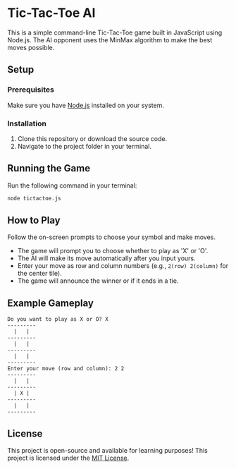 # Tic-Tac-Toe AI

This is a simple command-line Tic-Tac-Toe game built in JavaScript using Node.js. 
The AI opponent uses the MinMax algorithm to make the best moves possible.

## Setup
### Prerequisites
Make sure you have [Node.js](https://nodejs.org/) installed on your system.

### Installation
1. Clone this repository or download the source code.
2. Navigate to the project folder in your terminal.

## Running the Game
Run the following command in your terminal:

```sh
node tictactoe.js
```

## How to Play
Follow the on-screen prompts to choose your symbol and make moves.
- The game will prompt you to choose whether to play as 'X' or 'O'.
- The AI will make its move automatically after you input yours.
- Enter your move as row and column numbers (e.g., `2(row) 2(column)` for the center tile).
- The game will announce the winner or if it ends in a tie.

## Example Gameplay
```
Do you want to play as X or O? X
---------
  |   |  
---------
  |   |  
---------
  |   |  
---------
Enter your move (row and column): 2 2
---------
  |   |  
---------
  | X |  
---------
  |   |  
---------
```

## License
This project is open-source and available for learning purposes!
This project is licensed under the [MIT License](https://opensource.org/licenses/MIT).


